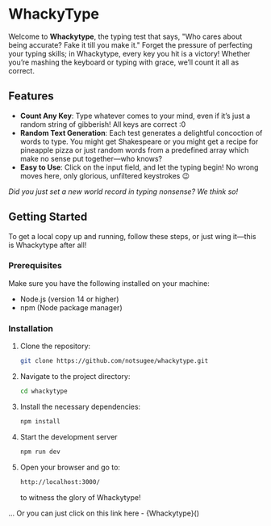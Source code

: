 # WhackyType

Welcome to **Whackytype**, the typing test that says, "Who cares about being accurate? Fake it till you make it." Forget the pressure of perfecting your typing skills; in Whackytype, every key you hit is a victory! Whether you’re mashing the keyboard or typing with grace, we’ll count it all as correct.

## Features

- **Count Any Key**: Type whatever comes to your mind, even if it’s just a random string of gibberish! All keys are correct :0
- **Random Text Generation**: Each test generates a delightful concoction of words to type. You might get Shakespeare or you might get a recipe for pineapple pizza or just random words from a predefined array which make no sense put together—who knows?
- **Easy to Use**: Click on the input field, and let the typing begin! No wrong moves here, only glorious, unfiltered keystrokes 😉

_Did you just set a new world record in typing nonsense? We think so!_

## Getting Started

To get a local copy up and running, follow these steps, or just wing it—this is Whackytype after all!

### Prerequisites

Make sure you have the following installed on your machine:

- Node.js (version 14 or higher)
- npm (Node package manager)

### Installation

1. Clone the repository:

   ```bash
   git clone https://github.com/notsugee/whackytype.git
   ```

2. Navigate to the project directory:
   ```bash
   cd whackytype
   ```
3. Install the necessary dependencies:
   ```bash
   npm install
   ```
4. Start the development server
   ```bash
   npm run dev
   ```
5. Open your browser and go to:
   ```bash
   http://localhost:3000/
   ```
   to witness the glory of Whackytype!

... Or you can just click on this link here - {Whackytype}()
